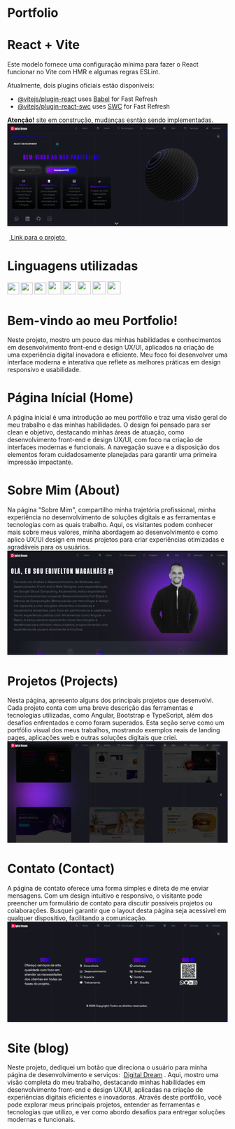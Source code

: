 # Portfolio  
# React + Vite

Este modelo fornece uma configuração mínima para fazer o React funcionar no Vite com HMR e algumas regras ESLint.

Atualmente, dois plugins oficiais estão disponíveis:

- [@vitejs/plugin-react](https://github.com/vitejs/vite-plugin-react/blob/main/packages/plugin-react/README.md) uses [Babel](https://babeljs.io/) for Fast Refresh
- [@vitejs/plugin-react-swc](https://github.com/vitejs/vite-plugin-react-swc) uses [SWC](https://swc.rs/) for Fast Refresh

**Atenção!** site em construção, mudanças esntão sendo implementadas. 
![Descrição da Imagem](https://github.com/EriveltonMGit/Portfolio_dev/raw/main/src/assets/image/capa.png)



&nbsp;<a href="https://portfolio-deev.netlify.app/">
Link para o projeto 
</a>&nbsp;

# Linguagens utilizadas   
 <div display="flex" >
<img width="27" height="27" src="https://cdn.jsdelivr.net/gh/devicons/devicon/icons/react/react-original.svg" />
<img width="27" height="27" src="https://cdn.jsdelivr.net/gh/devicons/devicon/icons/html5/html5-original.svg" />
<img width="27" height="27" src="https://cdn.jsdelivr.net/gh/devicons/devicon/icons/css3/css3-original.svg" />
<img width="30" height="30" src="https://cdn.jsdelivr.net/gh/devicons/devicon/icons/typescript/typescript-original.svg" />
<img width="30" height="30" src="https://cdn.jsdelivr.net/gh/devicons/devicon/icons/nodejs/nodejs-original-wordmark.svg" />
<img width="30" height="30" src="https://cdn.jsdelivr.net/gh/devicons/devicon/icons/bootstrap/bootstrap-original.svg" />
<img width="30" height="30" src="https://cdn.jsdelivr.net/gh/devicons/devicon/icons/yaml/yaml-original.svg" />
<img width="30" height="30" src="https://cdn.jsdelivr.net/gh/devicons/devicon@latest/icons/tailwindcss/tailwindcss-original.svg"  />


</div>   


# Bem-vindo ao meu Portfolio!  
Neste projeto, mostro um pouco das minhas habilidades e conhecimentos em desenvolvimento front-end e design UX/UI, aplicados na criação de uma experiência digital inovadora e eficiente. Meu foco foi desenvolver uma interface moderna e interativa que reflete as melhores práticas em design responsivo e usabilidade. 

# Página Inícial (Home)  
A página inicial é uma introdução ao meu portfólio e traz uma visão geral do meu trabalho e das minhas habilidades. O design foi pensado para ser clean e objetivo, destacando minhas áreas de atuação, como desenvolvimento front-end e design UX/UI, com foco na criação de interfaces modernas e funcionais. A navegação suave e a disposição dos elementos foram cuidadosamente planejadas para garantir uma primeira impressão impactante.


# Sobre Mim (About)  
Na página "Sobre Mim", compartilho minha trajetória profissional, minha experiência no desenvolvimento de soluções digitais e as ferramentas e tecnologias com as quais trabalho. Aqui, os visitantes podem conhecer mais sobre meus valores, minha abordagem ao desenvolvimento e como aplico UX/UI design em meus projetos para criar experiências otimizadas e agradáveis para os usuários.  
![Descrição da Imagem](https://github.com/EriveltonMGit/Portfolio_dev/raw/main/src/assets/image/imgs_git/img_1.png)
# Projetos (Projects)  
Nesta página, apresento alguns dos principais projetos que desenvolvi. Cada projeto conta com uma breve descrição das ferramentas e tecnologias utilizadas, como Angular, Bootstrap e TypeScript, além dos desafios enfrentados e como foram superados. Esta seção serve como um portfólio visual dos meus trabalhos, mostrando exemplos reais de landing pages, aplicações web e outras soluções digitais que criei.
![Descrição da Imagem](https://github.com/EriveltonMGit/Portfolio_dev/raw/main/src/assets/image/imgs_git/img_3.png)

# Contato (Contact)
A página de contato oferece uma forma simples e direta de me enviar mensagens. Com um design intuitivo e responsivo, o visitante pode preencher um formulário de contato para discutir possíveis projetos ou colaborações. Busquei garantir que o layout desta página seja acessível em qualquer dispositivo, facilitando a comunicação.
![Descrição da Imagem](https://github.com/EriveltonMGit/Portfolio_dev/raw/main/src/assets/image/imgs_git/img_6.png)

# Site (blog)  
Neste projeto, dediquei um botão que direciona o usuário para minha página de desenvolvimento e serviços:
 <a href="https://web-desing-page.netlify.app/">Digital Dream</a> . Aqui, mostro uma visão completa do meu trabalho, destacando minhas habilidades em desenvolvimento front-end e design UX/UI, aplicadas na criação de experiências digitais eficientes e inovadoras. Através deste portfólio, você pode explorar meus principais projetos, entender as ferramentas e tecnologias que utilizo, e ver como abordo desafios para entregar soluções modernas e funcionais.

 







